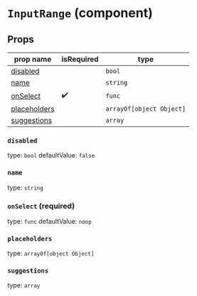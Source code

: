 `InputRange` (component)
========================



Props
-----

prop name | isRequired | type
-------|------|------
[disabled](#disabled)| |`bool`
[name](#name)| |`string`
[onSelect](#onSelect)|✔️|`func`
[placeholders](#placeholders)| |`arrayOf[object Object]`
[suggestions](#suggestions)| |`array`
### `disabled`
type: `bool`
defaultValue: `false`



### `name`
type: `string`



### `onSelect` (required)
type: `func`
defaultValue: `noop`



### `placeholders`
type: `arrayOf[object Object]`



### `suggestions`
type: `array`


